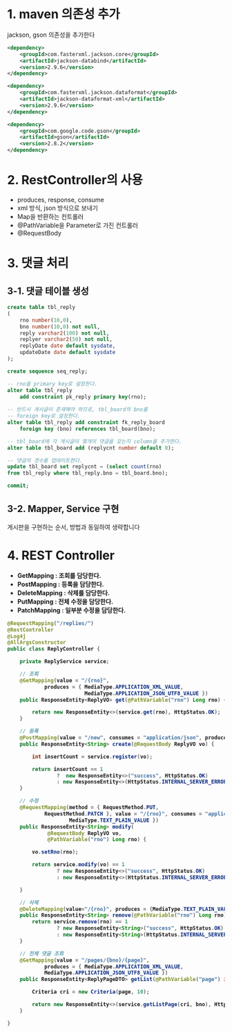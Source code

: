 # 1. maven 의존성 추가
jackson, gson 의존성을 추가한다
```xml
<dependency>
	<groupId>com.fasterxml.jackson.core</groupId>
	<artifactId>jackson-databind</artifactId>
	<version>2.9.6</version>
</dependency>

<dependency>
	<groupId>com.fasterxml.jackson.dataformat</groupId>
	<artifactId>jackson-dataformat-xml</artifactId>
	<version>2.9.6</version>
</dependency>

<dependency>
	<groupId>com.google.code.gson</groupId>
	<artifactId>gson</artifactId>
	<version>2.8.2</version>
</dependency>
```

# 2. RestController의 사용
- produces, response, consume
- xml 방식, json 방식으로 보내기
- Map을 반환하는 컨트롤러
- @PathVariable을 Parameter로 가진 컨트롤러
- @RequestBody

# 3. 댓글 처리
## 3-1. 댓글 테이블 생성
```sql
create table tbl_reply
(
    rno number(10,0),
    bno number(10,0) not null,
    reply varchar2(100) not null,
    replyer varchar2(50) not null,
    replyDate date default sysdate,
    updateDate date default sysdate
);

create sequence seq_reply;

-- rno을 primary key로 설정한다.
alter table tbl_reply 
    add constraint pk_reply primary key(rno);
    
-- 반드시 게시글이 존재해야 하므로, tbl_board의 bno를
-- foreign key로 설정한다.
alter table tbl_reply add constraint fk_reply_board 
    foreign key (bno) references tbl_board(bno);

-- tbl_board에 각 게시글이 몇개의 댓글을 갖는지 column을 추가한다.
alter table tbl_board add (replycnt number default 0);

-- 댓글의 갯수를 업데이트한다.
update tbl_board set replycnt = (select count(rno) 
from tbl_reply where tbl_reply.bno = tbl_board.bno);

commit;
```

## 3-2. Mapper, Service 구현
게시판을 구현하는 순서, 방법과 동일하여 생략합니다


# 4. REST Controller
- <strong>GetMapping</storng> : 조회를 담당한다.
- <strong>PostMapping</storng> : 등록을 담당한다.
- <strong>DeleteMapping</storng> : 삭제를 담당한다.
- <strong>PutMapping</strong> : 전체 수정을 담당한다.
- <strong>PatchMapping</strong> : 일부분 수정을 담당한다.

```java
@RequestMapping("/replies/")
@RestController
@Log4j
@AllArgsConstructor
public class ReplyController {

	private ReplyService service;

	// 조회
	@GetMapping(value = "/{rno}", 
			produces = { MediaType.APPLICATION_XML_VALUE, 
					     MediaType.APPLICATION_JSON_UTF8_VALUE })
	public ResponseEntity<ReplyVO> get(@PathVariable("rno") Long rno) {

		return new ResponseEntity<>(service.get(rno), HttpStatus.OK);
	}

	// 등록
	@PostMapping(value = "/new", consumes = "application/json", produces = { MediaType.TEXT_PLAIN_VALUE })
	public ResponseEntity<String> create(@RequestBody ReplyVO vo) {

		int insertCount = service.register(vo);

		return insertCount == 1  
				?  new ResponseEntity<>("success", HttpStatus.OK)
				: new ResponseEntity<>(HttpStatus.INTERNAL_SERVER_ERROR);
	}

	// 수정
	@RequestMapping(method = { RequestMethod.PUT,
			RequestMethod.PATCH }, value = "/{rno}", consumes = "application/json", produces = {
					MediaType.TEXT_PLAIN_VALUE })
	public ResponseEntity<String> modify(
			 @RequestBody ReplyVO vo, 
			 @PathVariable("rno") Long rno) {

		vo.setRno(rno);

		return service.modify(vo) == 1 
				? new ResponseEntity<>("success", HttpStatus.OK)
				: new ResponseEntity<>(HttpStatus.INTERNAL_SERVER_ERROR);

	}

	// 삭제
	@DeleteMapping(value="/{rno}", produces = {MediaType.TEXT_PLAIN_VALUE})
	public ResponseEntity<String> remove(@PathVariable("rno") Long rno){
		return service.remove(rno) == 1 
				? new ResponseEntity<String>("success", HttpStatus.OK) 
				: new ResponseEntity<String>(HttpStatus.INTERNAL_SERVER_ERROR);
	}

	// 전체 댓글 조회
	@GetMapping(value = "/pages/{bno}/{page}", 
			produces = { MediaType.APPLICATION_XML_VALUE,
			MediaType.APPLICATION_JSON_UTF8_VALUE })
	public ResponseEntity<ReplyPageDTO> getList(@PathVariable("page") int page, @PathVariable("bno") Long bno) {

		Criteria cri = new Criteria(page, 10);

		return new ResponseEntity<>(service.getListPage(cri, bno), HttpStatus.OK);
	}

}
```